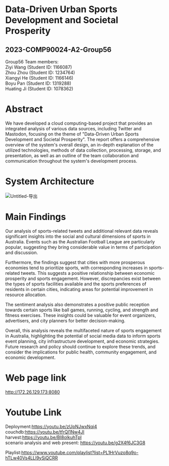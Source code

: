 # Data-Driven Urban Sports Development and Societal Prosperity
## 2023-COMP90024-A2-Group56

Group56 Team members:\
Ziyi Wang (Student ID: 1166087)\
Zhou Zhou (Student ID: 1234764)\
Xiangyi He (Student ID: 1166146)\
Boyu Pan (Student ID: 1319288)\
Huating Ji (Student ID: 1078362)

# Abstract
We have developed a cloud computing-based project that provides an integrated analysis of various data sources, including Twitter and Mastodon, focusing on the theme of "Data-Driven Urban Sports Development and Societal Prosperity". The report offers a comprehensive overview of the system's overall design, an in-depth explanation of the utilized technologies, methods of data collection, processing, storage, and presentation, as well as an outline of the team collaboration and communication throughout the system's development process.

# System Architecture
![Untitled-导出](https://github.com/Therawaji/2023-COMP90024-A2-Group56/assets/82218221/3178b19d-d4f4-416c-9b58-5c8eb9938fca)

# Main Findings
Our analysis of sports-related tweets and additional relevant data reveals significant insights into the social and cultural dimensions of sports in Australia. Events such as the Australian Football League are particularly popular, suggesting they bring considerable value in terms of participation and discussion. 

Furthermore, the findings suggest that cities with more prosperous economies tend to prioritize sports, with corresponding increases in sports-related tweets. This suggests a positive relationship between economic prosperity and sports engagement. However, discrepancies exist between the types of sports facilities available and the sports preferences of residents in certain cities, indicating areas for potential improvement in resource allocation.

The sentiment analysis also demonstrates a positive public reception towards certain sports like ball games, running, cycling, and strength and fitness exercises. These insights could be valuable for event organizers, advertisers, and city planners for better decision-making.

Overall, this analysis reveals the multifaceted nature of sports engagement in Australia, highlighting the potential of social media data to inform sports event planning, city infrastructure development, and economic strategies. Future research and policy should continue to explore these trends, and consider the implications for public health, community engagement, and economic development.

# Web page link
http://172.26.129.173:8080

# Youtube Link
Deployment:https://youtu.be/zUpNJwxNqi4 \
couchdb:https://youtu.be/tfrQl1Nw4JI \
harvest:https://youtu.be/BI8olkuhTpI \
scenario analysis and web present: https://youtu.be/g2X4f6JC3G8

Playlist:https://www.youtube.com/playlist?list=PL1HrVuzo8q9o-hTLw40Vs4LLl9ySjQCRR


